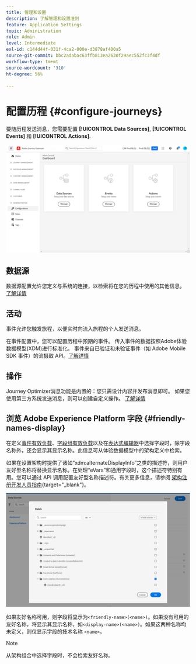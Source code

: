 ```yaml
---
title: 管理和设置
description: 了解管理和设置准则
feature: Application Settings
topic: Administration
role: Admin
level: Intermediate
exl-id: c144d44f-031f-4ca2-800e-d3878af400a5
source-git-commit: bbc2adabac63ffb813ea2630f29aec552fc3f4df
workflow-type: tm+mt
source-wordcount: '310'
ht-degree: 56%

---
```


# 配置历程 {#configure-journeys}

要随历程发送消息，您需要配置 **[!UICONTROL Data Sources]**, **[!UICONTROL Events]** 和 **[!UICONTROL Actions]**.

![](../assets/admin-menu.png)

## 数据源

数据源配置允许您定义与系统的连接，以检索将在您的历程中使用的其他信息。 [了解详情](../../using/datasource/about-data-sources.md)

## 活动

事件允许您触发旅程，以便实时向流入旅程的个人发送消息。

在事件配置中，您可以配置历程中预期的事件。 传入事件的数据按照Adobe体验数据模型(XDM)进行标准化。 事件来自已验证和未验证事件（如 Adobe Mobile SDK 事件）的流摄取 API。[了解详情](../../using/event/about-events.md)

## 操作

Journey Optimizer消息功能是内置的：您只需设计内容并发布消息即可。 如果您使用第三方系统发送消息，则可以创建自定义操作。 [了解详情](../../using/action/action.md)

## 浏览 Adobe Experience Platform 字段 {#friendly-names-display}

在定义[事件有效负载](../event/about-creating.md#define-the-payload-fields)、[字段组有效负载](../datasource/configure-data-sources.md#define-field-groups)以及在[表达式编辑器](../building-journeys/expression/expressionadvanced.md)中选择字段时，除字段名称外，还会显示其显示名称。此信息可从体验数据模型中的架构定义中检索。

如果在设置架构时提供了诸如“xdm:alternateDisplayInfo”之类的描述符，则用户友好型名称将替换显示名称。在处理“eVars”和通用字段时，这个描述符特别有用。您可以通过 API 调用配置友好型名称描述符。有关更多信息，请参阅 [架构注册开发人员指南](https://experienceleague.adobe.com/docs/experience-platform/xdm/api/getting-started.html?lang=zh-Hans){target=&quot;_blank&quot;}。

![](../assets/xdm-from-descriptors.png)

如果友好名称可用，则字段将显示为`<friendly-name>(<name>)`。如果没有可用的友好名称，将显示其显示名称，如`<display-name>(<name>)`。如果这两种名称均未定义，则仅显示字段的技术名称 `<name>`。

>[!NOTE]
>
>从架构组合中选择字段时，不会检索友好名称。
